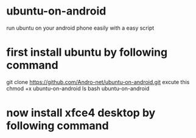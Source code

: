 # ubuntu-on-android
run ubuntu on your android phone easily with a easy script
# first install ubuntu by following command
git clone https://github.com/Andro-net/ubuntu-on-android.git
excute this
chmod +x ubuntu-on-android
ls
bash ubuntu-on-android

# now install xfce4 desktop by following command
